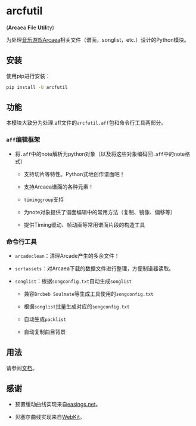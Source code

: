 # arcfutil

(**Arc**aea **F**ile **Util**ity)

为处理[音乐游戏Arcaea](https://arcaea.lowiro.com/)相关文件（谱面，songlist，etc.）设计的Python模块。

## 安装

使用pip进行安装：

```bash
pip install -U arcfutil
```

## 功能

本模块大致分为处理.aff文件的`arcfutil.aff`包和命令行工具两部分。

### `aff`编辑框架

- 将`.aff`中的note解析为python对象（以及将这些对象编码回`.aff`中的note格式）

  - 支持切片等特性。Python式地创作谱面吧！

  - 支持Arcaea谱面的各种元素！
  
  - `timinggroup`支持
  
  - 为note对象提供了谱面编辑中的常用方法（复制、镜像、偏移等）

  - 提供Timing缓动、帧动画等常用谱面片段的构造工具


### 命令行工具

- `arcadeclean`：清理Arcade产生的多余文件！

- `sortassets`：对Arcaea下载的数据文件进行整理，方便制谱器读取。

- `songlist`：根据`songconfig.txt`自动生成`songlist`

  - 兼容`Brcbeb Soulmate`等生成工具使用的`songconfig.txt`

  - 根据`songlist`批量生成对应的`songconfig.txt`

  - 自动生成`packlist`

  - 自动复制曲目背景
  
## 用法

请参阅[文档](https://docs.arcaea.icu/)。

## 感谢

- 预置缓动曲线实现来自[easings.net](https://easings.net/)。

- 贝塞尔曲线实现来自[WebKit](https://webkit.org/)。
